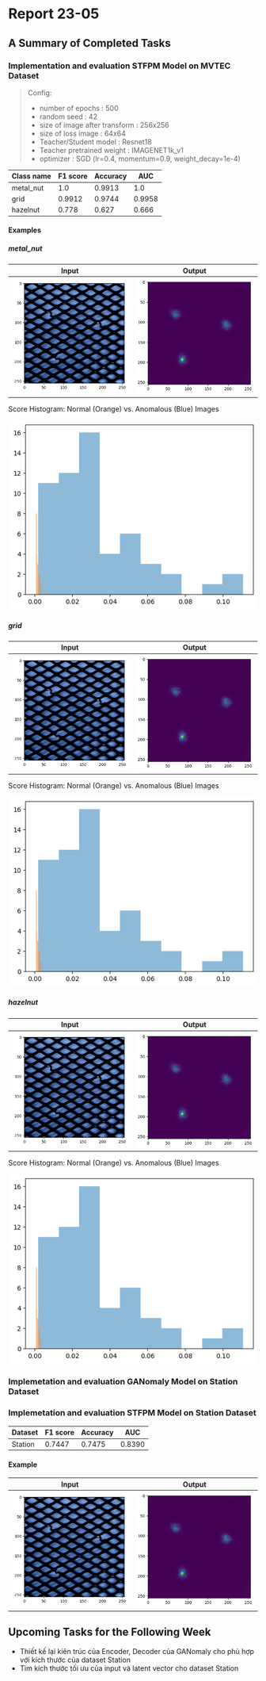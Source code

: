 # Report 23-05

## A Summary of Completed Tasks

### Implementation and evaluation STFPM Model on MVTEC Dataset

>Config:
>- number of epochs : 500
>- random seed :  42
>- size of image after transform : 256x256
>- size of loss image : 64x64
>- Teacher/Student model : Resnet18 
>- Teacher pretrained weight : IMAGENET1k_v1
>- optimizer : SGD (lr=0.4, momentum=0.9, weight_decay=1e-4)


|Class name      |F1 score       |Accuracy      | AUC          |
|----------------|--------------|---------------|--------------|
|metal_nut       |1.0           |0.9913         |1.0           |
|grid            |0.9912        |0.9744         |0.9958        |
|hazelnut        |0.778         |0.627          |0.666         |

#### Examples

##### metal_nut
|Input                                              |              Output                                 |
|:-------------------------------------------------:|:---------------------------------------------------:|
| ![Input](./Images/Experiments_30-05/STFPM_MVTEC/example_grid.png "Input") | ![Ouput](./Images/Experiments_30-05/STFPM_MVTEC/example_grid_output.png "Ouput") |

Score Histogram: Normal (Orange) vs. Anomalous (Blue) Images 

![Distribution](./Images/Experiments_30-05/STFPM_MVTEC/distribution_grid.png "Ouput")

##### grid
|Input                                              |              Output                                 |
|:-------------------------------------------------:|:---------------------------------------------------:|
| ![Input](./Images/Experiments_30-05/STFPM_MVTEC/example_grid.png "Input") | ![Ouput](./Images/Experiments_30-05/STFPM_MVTEC/example_grid_output.png "Ouput") |

Score Histogram: Normal (Orange) vs. Anomalous (Blue) Images 

![Distribution](./Images/Experiments_30-05/STFPM_MVTEC/distribution_grid.png "Ouput")

##### hazelnut
|Input                                              |              Output                                 |
|:-------------------------------------------------:|:---------------------------------------------------:|
| ![Input](./Images/Experiments_30-05/STFPM_MVTEC/example_grid.png "Input") | ![Ouput](./Images/Experiments_30-05/STFPM_MVTEC/example_grid_output.png "Ouput") |

Score Histogram: Normal (Orange) vs. Anomalous (Blue) Images 

![Distribution](./Images/Experiments_30-05/STFPM_MVTEC/distribution_grid.png "Ouput")


### Implemetation and evaluation GANomaly Model on Station Dataset


### Implemetation and evaluation STFPM Model on Station Dataset

|Dataset         |F1 score       |Accuracy       | AUC          |
|----------------|---------------|---------------|--------------|
|Station         |0.7447         |0.7475         |0.8390        |


#### Example
|Input                                              |              Output                                 |
|:-------------------------------------------------:|:---------------------------------------------------:|
| ![Input](./Images/Experiments_30-05/STFPM_MVTEC/example_grid.png "Input") | ![Ouput](./Images/Experiments_30-05/STFPM_MVTEC/example_grid_output.png "Ouput") |


## Upcoming Tasks for the Following Week

- Thiết kế lại kiên trúc của Encoder, Decoder của GANomaly cho phù hợp với kích thước của dataset Station
- Tìm kích thước tối ưu của input và latent vector cho dataset Station 

